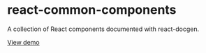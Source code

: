 # react-common-components

A collection of React components documented with react-docgen.

[View demo](https://danielwallin.github.io/react-common-components/)